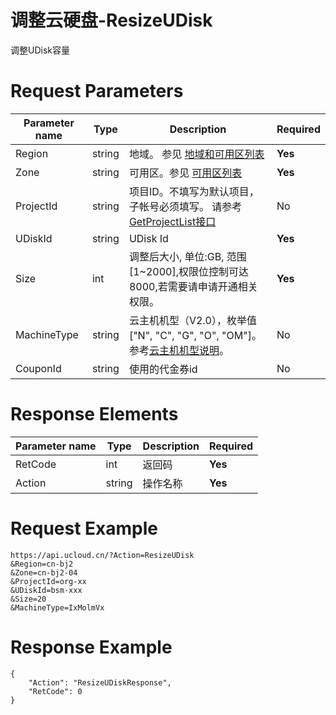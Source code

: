 # 调整云硬盘-ResizeUDisk

调整UDisk容量

# Request Parameters
|Parameter name|Type|Description|Required|
|---|---|---|---|
|Region|string|地域。 参见 [地域和可用区列表](api/summary/regionlist)|**Yes**|
|Zone|string|可用区。参见 [可用区列表](api/summary/regionlist)|**Yes**|
|ProjectId|string|项目ID。不填写为默认项目，子帐号必须填写。 请参考[GetProjectList接口](api/summary/get_project_list)|No|
|UDiskId|string|UDisk Id|**Yes**|
|Size|int|调整后大小, 单位:GB, 范围[1~2000],权限位控制可达8000,若需要请申请开通相关权限。|**Yes**|
|MachineType|string|云主机机型（V2.0），枚举值["N", "C", "G", "O", "OM"]。参考[云主机机型说明](api/uhost-api/uhost_type)。|No|
|CouponId|string|使用的代金券id|No|

# Response Elements
|Parameter name|Type|Description|Required|
|---|---|---|---|
|RetCode|int|返回码|**Yes**|
|Action|string|操作名称|**Yes**|

# Request Example
```
https://api.ucloud.cn/?Action=ResizeUDisk
&Region=cn-bj2
&Zone=cn-bj2-04
&ProjectId=org-xx
&UDiskId=bsm-xxx
&Size=20
&MachineType=IxMolmVx
```

# Response Example
```
{
    "Action": "ResizeUDiskResponse", 
    "RetCode": 0
}
```

